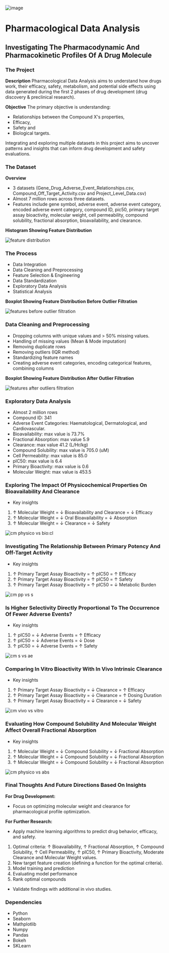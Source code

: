![image](https://github.com/emmaezeumeh/Pharmacological-Data-Analysis/assets/115907457/ce339ca2-7f74-4a2b-aa4e-1cbab5cdef1c)


# Pharmacological Data Analysis

## Investigating The Pharmacodynamic And Pharmacokinetic Profiles Of A Drug Molecule


### The Project

**Description**
Pharmacological Data Analysis aims to understand how drugs work, their efficacy, safety, metabolism, and potential side effects using data generated during the first 2 phases of drug development (drug discovery & preclinical research). 

**Objective**
The primary objective is understanding:

- Relationships between the Compound X's properties, 
- Efficacy,
- Safety and
- Biological targets. 

Integrating and exploring multiple datasets in this project aims to uncover patterns and insights that can inform drug development and safety evaluations.


### The Dataset

**Overview**

- 3 datasets (Gene_Drug_Adverse_Event_Relationships.csv, Compound_Off_Target_Activity.csv and Project_Level_Data.csv)
- Almost 7 million rows across three datasets. 
- Features include gene symbol, adverse event, adverse event category, encoded adverse event category, compound ID, pic50, primary target assay bioactivity, molecular weight, cell permeability, compound solubility, fractional absorption, bioavailability, and clearance.

**Histogram Showing Feature Distribution**

![feature distribution](https://github.com/emmaezeumeh/Pharmacological-Data-Analysis/assets/115907457/e73b36a6-f81a-4f20-8a68-78d04d8030bf)


### The Process

- Data Integration
- Data Cleaning and Preprocessing
- Feature Selection & Engineering 
- Data Standardization
- Exploratory Data Analysis
- Statistical Analysis

**Boxplot Showing Feature Distribution Before Outlier Filtration**
  
![features before outlier filtration](https://github.com/emmaezeumeh/Pharmacological-Data-Analysis/assets/115907457/376a39b0-70d2-473d-b75d-3a9515328183)


### Data Cleaning and Preprocessing

- Dropping columns with unique values and > 50% missing values.
- Handling of missing values (Mean & Mode imputation)
- Removing duplicate rows 
- Removing outliers (IQR method) 
- Standardizing feature names
- Creating adverse event categories, encoding categorical features, combining columns 

**Boxplot Showing Feature Distribution After Outlier Filtration**

![features after outliers filtration](https://github.com/emmaezeumeh/Pharmacological-Data-Analysis/assets/115907457/a83d08c8-9522-40d8-9c8e-2b9c27037b61)


### Exploratory Data Analysis

- Almost 2 million rows 
- Compound ID: 341
- Adverse Event Categories: Haematological, Dermatological, and Cardiovascular.
- Bioavailability: max value is 73.7%
- Fractional Absorption: max value 5.9
- Clearance: max value 41.2 (L/Hr/kg)
- Compound Solubility: max value is 705.0 (uM)
- Cell Permeability: max value is 85.0
- pIC50: max value is 6.4
- Primary Bioactivity: max value is 0.6
- Molecular Weight: max value is 453.5


### Exploring The Impact Of Physicochemical Properties On Bioavailability And Clearance

- Key insights
1. ↑ Molecular Weight = ↓ Bioavailability and Clearance = ↓ Efficacy
2. ↑ Molecular Weight = ↓ Oral Bioavailability = ↓ Absorption
3. ↑ Molecular Weight = ↓ Clearance  = ↓ Safety 


![cm physico vs bio:cl](https://github.com/emmaezeumeh/Pharmacological-Data-Analysis/assets/115907457/ce611edb-9a40-41a5-a7fe-352a46af8403)


###  Investigating The Relationship Between Primary Potency And Off-Target Activity

- Key insights
1. ↑ Primary Target Assay Bioactivity = ↑ pIC50  = ↑ Efficacy
2. ↑ Primary Target Assay Bioactivity = ↑ pIC50  = ↑ Safety
3. ↑ Primary Target Assay Bioactivity = ↑ pIC50  = ↓ Metabolic Burden 


![cm pp vs s](https://github.com/emmaezeumeh/Pharmacological-Data-Analysis/assets/115907457/6068c56e-f5d2-4a64-83ec-2d833f903386)


### Is Higher Selectivity Directly Proportional To The Occurrence Of Fewer Adverse Events?

- Key insights
1. ↑ pIC50 = ↓ Adverse Events = ↑ Efficacy
2. ↑ pIC50 = ↓ Adverse Events  = ↓ Dose 
3. ↑ pIC50 = ↓ Adverse Events  = ↑ Safety 


![cm s vs ae](https://github.com/emmaezeumeh/Pharmacological-Data-Analysis/assets/115907457/a5e455e1-3438-4ff9-a9f7-7868d833def8)


### Comparing In Vitro Bioactivity With In Vivo Intrinsic Clearance

- Key insights
1. ↑ Primary Target Assay Bioactivity = ↓ Clearance   = ↑ Efficacy
2. ↑ Primary Target Assay Bioactivity = ↓ Clearance   = ↑ Dosing Duration
3. ↑ Primary Target Assay Bioactivity = ↓ Clearance   = ↓ Safety 


![cm vivo vs vitro](https://github.com/emmaezeumeh/Pharmacological-Data-Analysis/assets/115907457/f252d4aa-453d-43f0-ac55-b2e8a63ea8df)


### Evaluating How Compound Solubility And Molecular Weight Affect Overall Fractional Absorption

- Key insights
1. ↑ Molecular Weight = ↓ Compound Solubility = ↓ Fractional Absorption 
2. ↑ Molecular Weight = ↓ Compound Solubility = ↓ Fractional Absorption 
3. ↑ Molecular Weight = ↓ Compound Solubility = ↓ Fractional Absorption 


![cm physico vs abs](https://github.com/emmaezeumeh/Pharmacological-Data-Analysis/assets/115907457/f13b3211-d64e-45d1-a907-0e7d1d1709d3)


### Final Thoughts And Future Directions Based On Insights

**For Drug Development:**

- Focus on optimizing molecular weight and clearance for pharmacological profile optimization.

**For Further Research:**

- Apply machine learning algorithms to predict drug behavior, efficacy, and safety. 

1. Optimal criteria:  ↑ Bioavailability,  ↑ Fractional Absorption, ↑ Compound Solubility,  ↑ Cell Permeability, ↑ pIC50, ↑ Primary Bioactivity, Moderate Clearance and Molecular Weight values. 
2. New target feature creation (defining a function for the optimal criteria).
3. Model training and prediction
4. Evaluating model performance
5. Rank optimal compounds

-  Validate findings with additional in vivo studies.


### Dependencies

- Python
- Seaborn
- Mathplotlib
- Numpy
- Pandas
- Bokeh
- SKLearn

